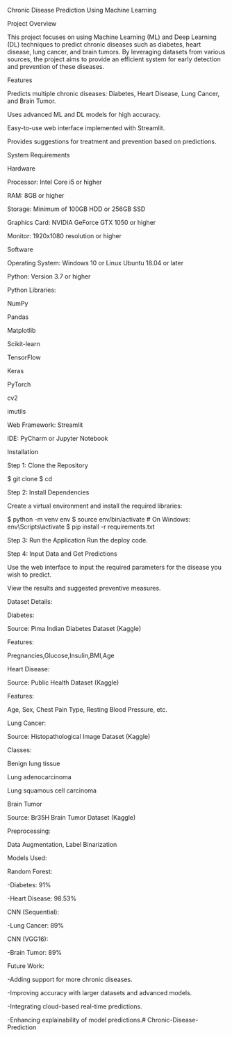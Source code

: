 Chronic Disease Prediction Using Machine Learning

Project Overview

This project focuses on using Machine Learning (ML) and Deep Learning (DL) techniques to predict chronic diseases such as diabetes, heart disease, lung cancer, and brain tumors. By leveraging datasets from various sources, the project aims to provide an efficient system for early detection and prevention of these diseases.

Features

Predicts multiple chronic diseases: Diabetes, Heart Disease, Lung Cancer, and Brain Tumor.

Uses advanced ML and DL models for high accuracy.

Easy-to-use web interface implemented with Streamlit.

Provides suggestions for treatment and prevention based on predictions.

System Requirements

Hardware

Processor: Intel Core i5 or higher

RAM: 8GB or higher

Storage: Minimum of 100GB HDD or 256GB SSD

Graphics Card: NVIDIA GeForce GTX 1050 or higher

Monitor: 1920x1080 resolution or higher

Software

Operating System: Windows 10 or Linux Ubuntu 18.04 or later

Python: Version 3.7 or higher

Python Libraries:

NumPy

Pandas

Matplotlib

Scikit-learn

TensorFlow

Keras

PyTorch

cv2

imutils

Web Framework: Streamlit

IDE: PyCharm or Jupyter Notebook

Installation

Step 1: Clone the Repository

$ git clone <repository-url>
$ cd <repository-folder>

Step 2: Install Dependencies

Create a virtual environment and install the required libraries:

$ python -m venv env
$ source env/bin/activate  # On Windows: env\Scripts\activate
$ pip install -r requirements.txt

Step 3: Run the Application
Run the deploy code.

Step 4: Input Data and Get Predictions

Use the web interface to input the required parameters for the disease you wish to predict.

View the results and suggested preventive measures.

Dataset Details:

Diabetes:

Source: Pima Indian Diabetes Dataset (Kaggle)

Features:

Pregnancies,Glucose,Insulin,BMI,Age

Heart Disease:

Source: Public Health Dataset (Kaggle)

Features:

Age, Sex, Chest Pain Type, Resting Blood Pressure, etc.

Lung Cancer:

Source: Histopathological Image Dataset (Kaggle)

Classes:

Benign lung tissue

Lung adenocarcinoma

Lung squamous cell carcinoma

Brain Tumor

Source: Br35H Brain Tumor Dataset (Kaggle)

Preprocessing:

Data Augmentation, Label Binarization

Models Used:

Random Forest:

-Diabetes: 91%

-Heart Disease: 98.53%

CNN (Sequential):

-Lung Cancer: 89%

CNN (VGG16):

-Brain Tumor: 89%

Future Work:

-Adding support for more chronic diseases.

-Improving accuracy with larger datasets and advanced models.

-Integrating cloud-based real-time predictions.

-Enhancing explainability of model predictions.# Chronic-Disease-Prediction
